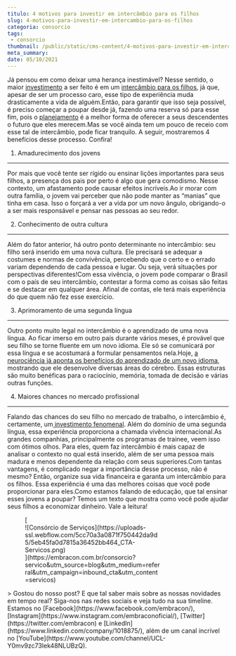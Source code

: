 ```yaml
---
titulo: 4 motivos para investir em intercâmbio para os filhos
slug: 4-motivos-para-investir-em-intercambio-para-os-filhos
categoria: consorcio
tags:
 - consorcio
thumbnail: /public/static/cms-content/4-motivos-para-investir-em-intercambio-para-os-filhos.jpg
meta_summary: 
date: 05/10/2021
---
```

Já pensou em como deixar uma herança inestimável? Nesse sentido, o maior [investimento](https://www.embracon.com.br/blog/8-motivos-que-comprovam-que-consorcio-e-investimento) a ser feito é em um [intercâmbio para os filhos](https://www.embracon.com.br/blog/por-que-fazer-um-intercambio-veja-7-bons-motivos), já que, apesar de ser um processo caro, esse tipo de experiência muda drasticamente a vida de alguém.Então, para garantir que isso seja possível, é preciso começar a poupar desde já, fazendo uma reserva só para esse fim, pois o [planejamento](https://www.embracon.com.br/blog/planejamento-financeiro-um-guia-para-as-financas-nao-sairem-de-controle) é a melhor forma de oferecer a seus descendentes o futuro que eles merecem.Mas se você ainda tem um pouco de receio com esse tal de intercâmbio, pode ficar tranquilo. A seguir, mostraremos 4 benefícios desse processo. Confira!

1. Amadurecimento dos jovens
----------------------------

Por mais que você tente ser rígido ou ensinar lições importantes para seus filhos, a presença dos pais por perto é algo que gera comodismo. Nesse contexto, um afastamento pode causar efeitos incríveis.Ao ir morar com outra família, o jovem vai perceber que não pode manter as “manias” que tinha em casa. Isso o forçará a ver a vida por um novo ângulo, obrigando-o a ser mais responsável e pensar nas pessoas ao seu redor.

2. Conhecimento de outra cultura
--------------------------------

Além do fator anterior, há outro ponto determinante no intercâmbio: seu filho será inserido em uma nova cultura. Ele precisará se adequar a costumes e normas de convivência, percebendo que o certo e o errado variam dependendo de cada pessoa e lugar. Ou seja, verá situações por perspectivas diferentes!Com essa vivência, o jovem pode comparar o Brasil com o país de seu intercâmbio, contestar a forma como as coisas são feitas e se destacar em qualquer área. Afinal de contas, ele terá mais experiência do que quem não fez esse exercício.

3. Aprimoramento de uma segunda língua
--------------------------------------

Outro ponto muito legal no intercâmbio é o aprendizado de uma nova língua. Ao ficar imerso em outro país durante vários meses, é provável que seu filho se torne fluente em um novo idioma. Ele só se comunicará por essa língua e se acostumará a formular pensamentos nela.Hoje, [a neurociência já aponta os benefícios do aprendizado de um novo idioma](https://revistagalileu.globo.com/Sociedade/noticia/2016/12/5-razoes-cientificas-para-aprender-outro-idioma.html), mostrando que ele desenvolve diversas áreas do cérebro. Essas estruturas são muito benéficas para o raciocínio, memória, tomada de decisão e várias outras funções.

4. Maiores chances no mercado profissional
------------------------------------------

Falando das chances do seu filho no mercado de trabalho, o intercâmbio é, certamente, um[ investimento fenomenal](https://www.embracon.com.br/blog/quais-sao-os-melhores-tipos-de-investimentos-atualmente-confira). Além do domínio de uma segunda língua, essa experiência proporciona a chamada vivência internacional.As grandes companhias, principalmente os programas de trainee, veem isso com ótimos olhos. Para eles, quem faz intercâmbio é mais capaz de analisar o contexto no qual está inserido, além de ser uma pessoa mais madura e menos dependente da relação com seus superiores.Com tantas vantagens, é complicado negar a importância desse processo, não é mesmo? Então, organize sua vida financeira e garanta um intercâmbio para os filhos. Essa experiência é uma das melhores coisas que você pode proporcionar para eles.Como estamos falando de educação, que tal ensinar esses jovens a poupar? Temos um texto que mostra como você pode ajudar seus filhos a economizar dinheiro. Vale a leitura!

<figure class="w-richtext-figure-type-image w-richtext-align-center" style="max-width:310px">[<div>![Consórcio de Serviços](https://uploads-ssl.webflow.com/5cc70a3a0871f750442da9d5/5eb45fa0d7815a36452bb464_CTA-Servicos.png)</div>](https://embracon.com.br/consorcio?servico&utm_source=blog&utm_medium=referral&utm_campaign=inbound_cta&utm_content=servicos)</figure>> Gostou do nosso post? E que tal saber mais sobre as nossas novidades em tempo real? Siga-nos nas redes sociais e veja tudo na sua timeline. Estamos no [Facebook](https://www.facebook.com/embracon/), [Instagram](https://www.instagram.com/embraconoficial/), [Twitter](https://twitter.com/embracon) e [LinkedIn](https://www.linkedin.com/company/1018875/), além de um canal incrível no [YouTube](https://www.youtube.com/channel/UCL-Y0mv9zc73Iek48NLUBzQ).
